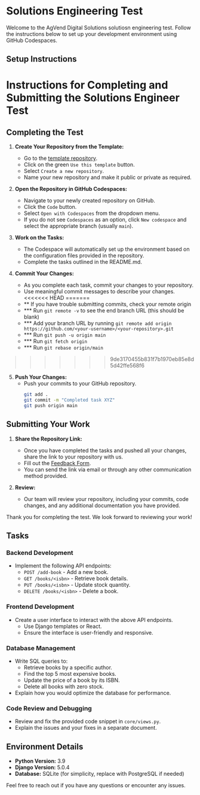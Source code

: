 # Solutions Engineering Test

Welcome to the AgVend Digital Solutions solutiosn engineering test. Follow the instructions below to set up your development environment using GitHub Codespaces.

## Setup Instructions

# Instructions for Completing and Submitting the Solutions Engineer Test

## Completing the Test

1. **Create Your Repository from the Template:**
   - Go to the [template repository](https://github.com/zolfran/AgVend-Developer-Test).
   - Click on the green `Use this template` button.
   - Select `Create a new repository`.
   - Name your new repository and make it public or private as required.

2. **Open the Repository in GitHub Codespaces:**
   - Navigate to your newly created repository on GitHub.
   - Click the `Code` button.
   - Select `Open with Codespaces` from the dropdown menu.
   - If you do not see `Codespaces` as an option, click `New codespace` and select the appropriate branch (usually `main`).

3. **Work on the Tasks:**
   - The Codespace will automatically set up the environment based on the configuration files provided in the repository.
   - Complete the tasks outlined in the README.md.

4. **Commit Your Changes:**
   - As you complete each task, commit your changes to your repository.
   - Use meaningful commit messages to describe your changes.
<<<<<<< HEAD
=======
   - ** If you have trouble submitting commits, check your remote origin 
   - *** Run `git remote -v` to see the end branch URL (this should be blank)
   - *** Add your branch URL by running `git remote add origin https://github.com/<your-username>/<your-repository>.git`
   - *** Run `git push -u origin main`
   - *** Run `git fetch origin`
   - *** Run `git rebase origin/main`
>>>>>>> 9de3170455b831f7b1970eb85e8d5d42ffe568f6

5. **Push Your Changes:**
   - Push your commits to your GitHub repository.
     ```sh
     git add .
     git commit -m "Completed task XYZ"
     git push origin main
     ```

## Submitting Your Work

1. **Share the Repository Link:**
   - Once you have completed the tasks and pushed all your changes, share the link to your repository with us.
   - Fill out the [Feedback Form](https://github.com/zolfran/AgVend-Developer-Test/Solutions-Engineer-Test-Summary.md).
   - You can send the link via email or through any other communication method provided.

2. **Review:**
   - Our team will review your repository, including your commits, code changes, and any additional documentation you have provided.

Thank you for completing the test. We look forward to reviewing your work!

## Tasks

### Backend Development
- Implement the following API endpoints:
  - `POST /add-book` - Add a new book.
  - `GET /books/<isbn>` - Retrieve book details.
  - `PUT /books/<isbn>` - Update stock quantity.
  - `DELETE /books/<isbn>` - Delete a book.

### Frontend Development
- Create a user interface to interact with the above API endpoints.
  - Use Django templates or React.
  - Ensure the interface is user-friendly and responsive.

### Database Management
- Write SQL queries to:
  - Retrieve books by a specific author.
  - Find the top 5 most expensive books.
  - Update the price of a book by its ISBN.
  - Delete all books with zero stock.
- Explain how you would optimize the database for performance.

### Code Review and Debugging
- Review and fix the provided code snippet in `core/views.py`.
- Explain the issues and your fixes in a separate document.

## Environment Details

- **Python Version:** 3.9
- **Django Version:** 5.0.4
- **Database:** SQLite (for simplicity, replace with PostgreSQL if needed)

Feel free to reach out if you have any questions or encounter any issues.

